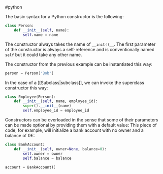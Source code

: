 #python

The basic syntax for a Python constructor is the following:

```python
class Person:
	def __init__(self, name):
		self.name = name
```

The constructor always takes the name of `__init()__`.
The first parameter of the constructor is always a self-reference and is conventionally named `self` but it could take any other name.

The constructor from the previous example can be instantiated this way:
```python
person = Person("Bob")
```

In the case of a [[Subclass|subclass]], we can invoke the superclass constructor this way:
```python
class Employee(Person):
	def __init__(self, name, employee_id):
		super().__init__(name)
		self.employee_id = employee_id
```

Constructors can be overloaded in the sense that some of their parameters can be made optional by providing them with a default value: This piece of code, for example, will initialize a bank account with no owner and a balance of 0€:
```python
class BankAccount:
	def __init__(self, owner=None, balance=0):
		self.owner = owner
		self.balance = balance

account = BankAccount()
```
